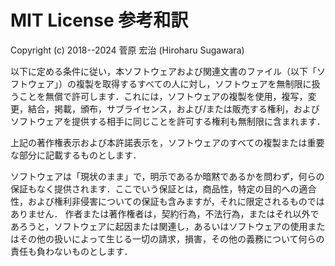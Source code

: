 # MIT License 参考和訳

Copyright (c) 2018--2024  菅原 宏治 (Hiroharu Sugawara)

以下に定める条件に従い，本ソフトウェアおよび関連文書のファイル（以下「ソフトウェア」）の複製を取得するすべての人に対し，ソフトウェアを無制限に扱うことを無償で許可します．これには，ソフトウェアの複製を使用，複写，変更，結合，掲載，頒布，サブライセンス，および/または販売する権利，およびソフトウェアを提供する相手に同じことを許可する権利も無制限に含まれます．

上記の著作権表示および本許諾表示を，ソフトウェアのすべての複製または重要な部分に記載するものとします．

ソフトウェアは「現状のまま」で，明示であるか暗黙であるかを問わず，何らの保証もなく提供されます．ここでいう保証とは，商品性，特定の目的への適合性，および権利非侵害についての保証も含みますが，それに限定されるものではありません． 作者または著作権者は，契約行為，不法行為，またはそれ以外であろうと，ソフトウェアに起因または関連し，あるいはソフトウェアの使用またはその他の扱いによって生じる一切の請求，損害，その他の義務について何らの責任も負わないものとします．
